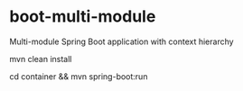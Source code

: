 # boot-multi-module
Multi-module Spring Boot application with context hierarchy

mvn clean install

cd container && mvn spring-boot:run

